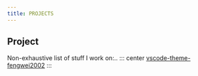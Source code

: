 ```yaml
---
title: PROJECTS
---
```


## Project 

Non-exhaustive list of stuff I work on:.. 
::: center
[vscode-theme-fengwei2002](https://marketplace.visualstudio.com/items?itemName=psychonaut1f.fengwei2002)
:::
